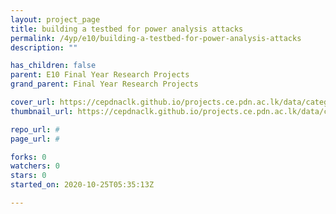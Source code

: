 ```yaml
---
layout: project_page
title: building a testbed for power analysis attacks
permalink: /4yp/e10/building-a-testbed-for-power-analysis-attacks
description: ""

has_children: false
parent: E10 Final Year Research Projects
grand_parent: Final Year Research Projects

cover_url: https://cepdnaclk.github.io/projects.ce.pdn.ac.lk/data/categories/4yp/cover_page.jpg
thumbnail_url: https://cepdnaclk.github.io/projects.ce.pdn.ac.lk/data/categories/4yp/thumbnail.jpg

repo_url: #
page_url: #

forks: 0
watchers: 0
stars: 0
started_on: 2020-10-25T05:35:13Z

---
```

    